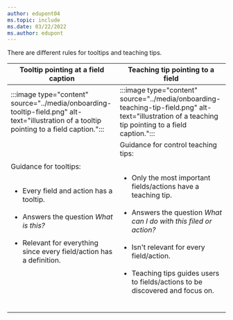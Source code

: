 ```yaml
---
author: edupont04
ms.topic: include
ms.date: 03/22/2022
ms.author: edupont
---
```

There are different rules for tooltips and teaching tips.

| Tooltip pointing at a field caption | Teaching tip pointing to a field |
|--|--|
| :::image type="content" source="../media/onboarding-tooltip-field.png" alt-text="illustration of a tooltip pointing to a field caption."::: | :::image type="content" source="../media/onboarding-teaching-tip-field.png" alt-text="illustration of a teaching tip pointing to a field caption."::: |
| Guidance for tooltips:</br><ul></br><li>Every field and action has a tooltip.</li></br><li>Answers the question *What is this?*</li></br><li>Relevant for everything since every field/action has a definition.</li></br></ul></br> | Guidance for control teaching tips:</br><ul></br><li>Only the most important fields/actions have a teaching tip.</li></br><li>Answers the question *What can I do with this filed or action?*</li></br><li>Isn't relevant for every field/action.</li></br><li>Teaching tips guides users to fields/actions to be discovered and focus on.</li></br></ul> |
